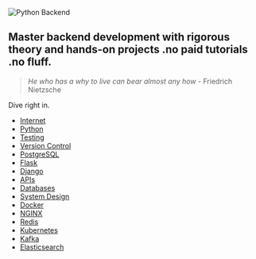 ![Python Backend](https://wallpapers.com/images/high/python-wdgqvwdld10kp7j5.webp)


Master backend development with rigorous theory and hands-on projects .no paid tutorials .no fluff.
---
> _He who has a why to live can bear almost any how_ - Friedrich Nietzsche

Dive right in.

- [Internet](https://youtu.be/zN8YNNHcaZc?si=chpJ6t_3gsZT3oyo)
- [Python](https://github.com/shahadot786/Python-Books/blob/master/python-crash-course.pdf)
- [Testing](https://tisten.ir/blog/wp-content/uploads/2019/01/Python-Testing-with-pytest-Pragmatic-Bookshelf-2017-Brian-Okken.pdf)
- [Version Control](https://git-scm.com/)
- [PostgreSQL](https://k0d.cc/storage/books/Databases/Postgresql/PostgreSQL%20Up%20and%20Running,%202nd%20Edition.pdf)
- [Flask](https://coddyschool.com/upload/Flask_Web_Development_Developing.pdf)
- [Django](https://ia800604.us.archive.org/3/items/ebooks_202307/djangoforprofessionals.pdf)
- [APIs](https://pepa.holla.cz/wp-content/uploads/2016/01/RESTful-Web-APIs.pdf)
- [Databases](https://unidel.edu.ng/focelibrary/books/Designing%20Data-Intensive%20Applications%20The%20Big%20Ideas%20Behind%20Reliable,%20Scalable,%20and%20Maintainable%20Systems%20by%20Martin%20Kleppmann%20(z-lib.org).pdf)
- [System Design](https://tiu-edu.uz/media/books/2025/01/15/Architecture-Patterns-with-Python.pdf)
- [Docker](https://pepa.holla.cz/wp-content/uploads/2016/10/Docker-in-Action.pdf)
- [NGINX](https://www.f5.com/content/dam/f5/corp/global/pdf/ebooks/NGINX_Cookbook-final.pdf)
- [Redis](https://theswissbay.ch/pdf/Gentoomen%20Library/The%20Actually%20Useful%20Programming%20Library/Redis/Redis%20Cookbook%20-%20Macedo%2C%20Oliverira%20-%20O%27Reilly%20%282011%29/Redis%20Cookbook%20-%20Macedo%2C%20Oliverira%20-%20O%27Reilly%20%282011%29.pdf)
- [Kubernetes](https://sutlib2.sut.ac.th/sut_contents/H173702.pdf)
- [Kafka](https://dl.ebooksworld.ir/books/Kafka.in.Action.Dylan.Scott.Manning.9781617295232.EBooksWorld.ir.pdf)
- [Elasticsearch](https://raw.githubusercontent.com/zixujing/book1/master/Elasticsearch%20in%20Action.pdf)

